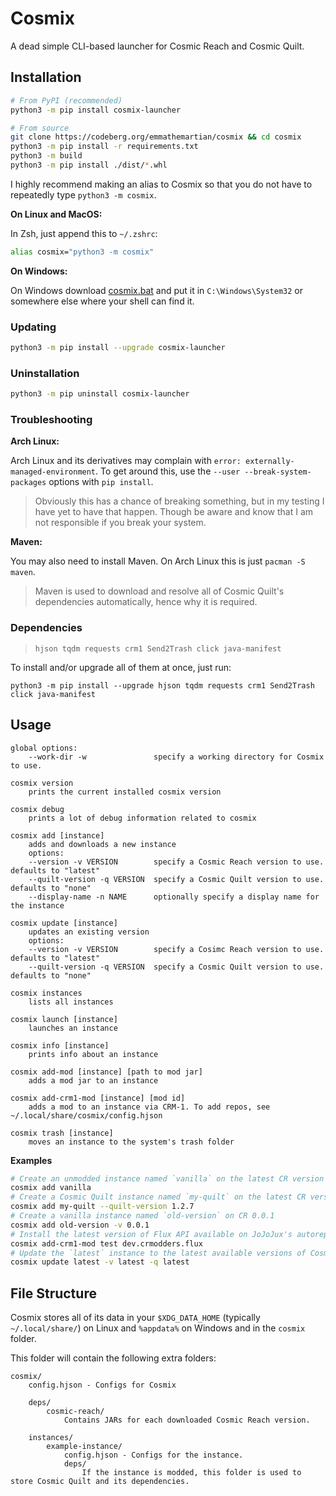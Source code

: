 # Cosmix

A dead simple CLI-based launcher for Cosmic Reach and Cosmic Quilt.

## Installation

```sh
# From PyPI (recommended)
python3 -m pip install cosmix-launcher

# From source
git clone https://codeberg.org/emmathemartian/cosmix && cd cosmix
python3 -m pip install -r requirements.txt
python3 -m build
python3 -m pip install ./dist/*.whl
```

I highly recommend making an alias to Cosmix so that you do not have to repeatedly type `python3 -m cosmix`.

**On Linux and MacOS:**

In Zsh, just append this to `~/.zshrc`:
```zsh
alias cosmix="python3 -m cosmix"
```

**On Windows:**

On Windows download [cosmix.bat](./cosmix.bat) and put it in `C:\Windows\System32` or somewhere else where your shell can find it.

### Updating

```sh
python3 -m pip install --upgrade cosmix-launcher
```

### Uninstallation

```sh
python3 -m pip uninstall cosmix-launcher
```

### Troubleshooting

**Arch Linux:**

Arch Linux and its derivatives may complain with `error: externally-managed-environment`. To get around this, use the `--user --break-system-packages` options with `pip install`.

> Obviously this has a chance of breaking something, but in my testing I have yet to have that happen. Though be aware and know that I am not responsible if you break your system.

**Maven:**

You may also need to install Maven. On Arch Linux this is just `pacman -S maven`.

> Maven is used to download and resolve all of Cosmic Quilt's dependencies automatically, hence why it is required.

### Dependencies

> `hjson tqdm requests crm1 Send2Trash click java-manifest`

To install and/or upgrade all of them at once, just run:

`python3 -m pip install --upgrade hjson tqdm requests crm1 Send2Trash click java-manifest`

## Usage

```
global options:
    --work-dir -w               specify a working directory for Cosmix to use.

cosmix version
    prints the current installed cosmix version

cosmix debug
    prints a lot of debug information related to cosmix

cosmix add [instance]
    adds and downloads a new instance
    options:
    --version -v VERSION        specify a Cosmic Reach version to use. defaults to "latest"
    --quilt-version -q VERSION  specify a Cosmic Quilt version to use. defaults to "none"
    --display-name -n NAME      optionally specify a display name for the instance

cosmix update [instance]
    updates an existing version
    options:
    --version -v VERSION        specify a Cosimc Reach version to use. defaults to "latest"
    --quilt-version -q VERSION  specify a Cosmic Quilt version to use. defaults to "none"

cosmix instances
    lists all instances

cosmix launch [instance]
    launches an instance

cosmix info [instance]
    prints info about an instance

cosmix add-mod [instance] [path to mod jar]
    adds a mod jar to an instance

cosmix add-crm1-mod [instance] [mod id]
    adds a mod to an instance via CRM-1. To add repos, see ~/.local/share/cosmix/config.hjson

cosmix trash [instance]
    moves an instance to the system's trash folder
```

**Examples**
```sh
# Create an unmodded instance named `vanilla` on the latest CR version
cosmix add vanilla
# Create a Cosmic Quilt instance named `my-quilt` on the latest CR version with Cosmic Quilt 1.2.7
cosmix add my-quilt --quilt-version 1.2.7
# Create a vanilla instance named `old-version` on CR 0.0.1
cosmix add old-version -v 0.0.1
# Install the latest version of Flux API available on JoJoJux's autorepo to the instance `test`
cosmix add-crm1-mod test dev.crmodders.flux
# Update the `latest` instance to the latest available versions of Cosmic Reach and Cosmic Quilt
cosmix update latest -v latest -q latest
```

## File Structure

Cosmix stores all of its data in your `$XDG_DATA_HOME` (typically `~/.local/share/`) on Linux and `%appdata%` on Windows and in the `cosmix` folder.

This folder will contain the following extra folders:
```
cosmix/
    config.hjson - Configs for Cosmix

    deps/
        cosmic-reach/
            Contains JARs for each downloaded Cosmic Reach version.

    instances/
        example-instance/
            config.hjson - Configs for the instance.
            deps/
                If the instance is modded, this folder is used to store Cosmic Quilt and its dependencies.
```
